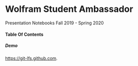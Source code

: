 # Wolfram Student Ambassador

Presentation Notebooks Fall 2019 - Spring 2020  

#### Table Of Contents




##### Demo  

https://git-lfs.github.com.

